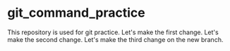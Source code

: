 # git_command_practice

This repository is used for git practice.
Let's make the first change.
Let's make the second change.
Let's make the third change on the new branch.